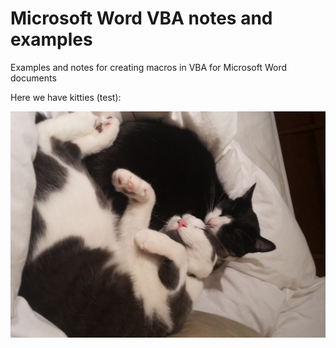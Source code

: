 # Microsoft Word VBA notes and examples
Examples and notes for creating macros in VBA for Microsoft Word documents

Here we have kitties (test):

![Los Kitties](/assets/kitties_sm.jpg)



